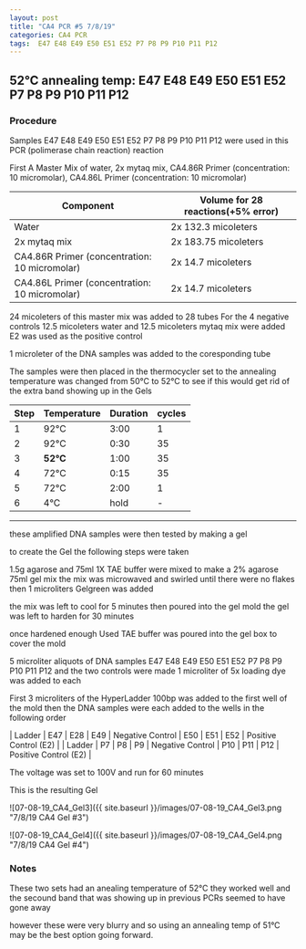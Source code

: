 ```yaml
---
layout: post
title: "CA4 PCR #5 7/8/19"
categories: CA4 PCR
tags:  E47 E48 E49 E50 E51 E52 P7 P8 P9 P10 P11 P12 
---
```


##  52°C annealing temp:  E47 E48 E49 E50 E51 E52 P7 P8 P9 P10 P11 P12

### Procedure

Samples  E47 E48 E49 E50 E51 E52 P7 P8 P9 P10 P11 P12 were used in this PCR (polimerase chain reaction) reaction 

First A Master Mix of water, 2x mytaq mix, CA4.86R Primer (concentration: 10 micromolar), CA4.86L Primer (concentration: 10 micromolar)


|Component| Volume for 28 reactions(+5% error)|
|---------|---------------------------|
|Water| 2x 132.3 micoleters|
|2x mytaq mix| 2x 183.75 micoleters|
|CA4.86R Primer (concentration: 10 micromolar)| 2x 14.7 micoleters|
|CA4.86L Primer (concentration: 10 micromolar)| 2x 14.7 micoleters|

24 micoleters of this master mix was added to 28 tubes 
For the 4 negative controls 12.5 micoleters water and 12.5 micoleters mytaq mix were added
E2 was used as the positive control

1 microleter of the DNA samples was added to the coresponding tube

The samples were then placed in the thermocycler set to 
the annealing temperature was changed from 50°C to 52°C to see if this would get rid of the extra band showing up in the Gels

|Step|Temperature|Duration|cycles|
|----|-------|--------|-------|
|1|92°C|3:00|1|
|2|92°C|0:30|35|
|3|**52°C**|1:00|35|
|4|72°C|0:15|35|
|5|72°C|2:00|1|
|6|4°C|hold|-|

___________

these amplified DNA samples were then tested by making a gel

to create the Gel the following steps were taken 

1.5g agarose and 75ml 1X TAE buffer were mixed to make a 2% agarose 75ml gel mix 
the mix was microwaved and swirled until there were no flakes 
then 1 microliters Gelgreen was added

the mix was left to cool for 5 minutes then poured into the gel mold
the gel was left to harden for 30 minutes 

once hardened enough Used TAE buffer was poured into the gel box to cover the mold

5 microliter aliquots of DNA samples E47 E48 E49 E50 E51 E52 P7 P8 P9 P10 P11 P12 and the two controls were made 
1 microliter of 5x loading dye was added to each

First 3 microliters of the HyperLadder 100bp was added to the first well of the mold 
then the DNA samples were each added to the wells in the following order 


| Ladder | E47 | E28 | E49 | Negative Control | E50 | E51 | E52 | Positive Control (E2) |
| Ladder | P7 | P8 | P9 | Negative Control | P10 | P11 | P12 | Positive Control (E2) |


The voltage was set to 100V and run for 60 minutes


This is the resulting Gel

![07-08-19_CA4_Gel3]({{ site.baseurl }}/images/07-08-19_CA4_Gel3.png "7/8/19 CA4 Gel #3")

![07-08-19_CA4_Gel4]({{ site.baseurl }}/images/07-08-19_CA4_Gel4.png "7/8/19 CA4 Gel #4")


### Notes

These two sets had an anealing temperature of 52°C they worked well and the secound band that was showing up in previous PCRs seemed to have gone away

however these were very blurry and so using an annealing temp of 51°C may be the best option going forward.

